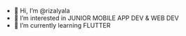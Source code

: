 - 👋 Hi, I’m @rizalyala
- 👀 I’m interested in JUNIOR MOBILE APP DEV & WEB DEV
- 🌱 I’m currently learning FLUTTER

<!---
rizalyala/rizalyala is a ✨ special ✨ repository because its `README.md` (this file) appears on your GitHub profile.
You can click the Preview link to take a look at your changes.
--->
